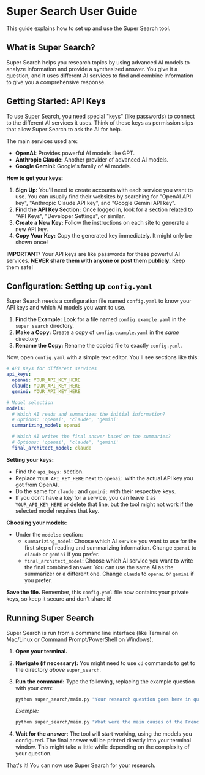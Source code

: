 # Super Search User Guide

This guide explains how to set up and use the Super Search tool.

## What is Super Search?

Super Search helps you research topics by using advanced AI models to analyze information and provide a synthesized answer. You give it a question, and it uses different AI services to find and combine information to give you a comprehensive response.

## Getting Started: API Keys

To use Super Search, you need special "keys" (like passwords) to connect to the different AI services it uses. Think of these keys as permission slips that allow Super Search to ask the AI for help.

The main services used are:

*   **OpenAI:** Provides powerful AI models like GPT.
*   **Anthropic Claude:** Another provider of advanced AI models.
*   **Google Gemini:** Google's family of AI models.

**How to get your keys:**

1.  **Sign Up:** You'll need to create accounts with each service you want to use. You can usually find their websites by searching for "OpenAI API key", "Anthropic Claude API key", and "Google Gemini API key".
2.  **Find the API Key Section:** Once logged in, look for a section related to "API Keys", "Developer Settings", or similar.
3.  **Create a New Key:** Follow the instructions on each site to generate a new API key.
4.  **Copy Your Key:** Copy the generated key immediately. It might only be shown once!

**IMPORTANT:** Your API keys are like passwords for these powerful AI services. **NEVER share them with anyone or post them publicly.** Keep them safe!

## Configuration: Setting up `config.yaml`

Super Search needs a configuration file named `config.yaml` to know your API keys and which AI models you want to use.

1.  **Find the Example:** Look for a file named `config.example.yaml` in the `super_search` directory.
2.  **Make a Copy:** Create a copy of `config.example.yaml` in the *same* directory.
3.  **Rename the Copy:** Rename the copied file to exactly `config.yaml`.

Now, open `config.yaml` with a simple text editor. You'll see sections like this:

```yaml
# API Keys for different services
api_keys:
  openai: YOUR_API_KEY_HERE
  claude: YOUR_API_KEY_HERE
  gemini: YOUR_API_KEY_HERE

# Model selection
models:
  # Which AI reads and summarizes the initial information?
  # Options: 'openai', 'claude', 'gemini'
  summarizing_model: openai

  # Which AI writes the final answer based on the summaries?
  # Options: 'openai', 'claude', 'gemini'
  final_architect_model: claude
```

**Setting your keys:**

*   Find the `api_keys:` section.
*   Replace `YOUR_API_KEY_HERE` next to `openai:` with the actual API key you got from OpenAI.
*   Do the same for `claude:` and `gemini:` with their respective keys.
*   If you don't have a key for a service, you can leave it as `YOUR_API_KEY_HERE` or delete that line, but the tool might not work if the selected model requires that key.

**Choosing your models:**

*   Under the `models:` section:
    *   `summarizing_model`: Choose which AI service you want to use for the first step of reading and summarizing information. Change `openai` to `claude` or `gemini` if you prefer.
    *   `final_architect_model`: Choose which AI service you want to write the final combined answer. You can use the same AI as the summarizer or a different one. Change `claude` to `openai` or `gemini` if you prefer.

**Save the file.** Remember, this `config.yaml` file now contains your private keys, so keep it secure and don't share it!

## Running Super Search

Super Search is run from a command line interface (like Terminal on Mac/Linux or Command Prompt/PowerShell on Windows).

1.  **Open your terminal.**
2.  **Navigate (if necessary):** You might need to use `cd` commands to get to the directory *above* `super_search`.
3.  **Run the command:** Type the following, replacing the example question with your own:

    ```bash
    python super_search/main.py "Your research question goes here in quotes"
    ```

    *Example:*
    ```bash
    python super_search/main.py "What were the main causes of the French Revolution?"
    ```

4.  **Wait for the answer:** The tool will start working, using the models you configured. The final answer will be printed directly into your terminal window. This might take a little while depending on the complexity of your question.

That's it! You can now use Super Search for your research.